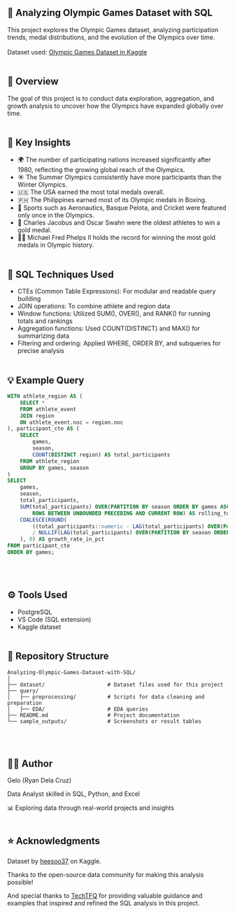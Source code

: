 ## 🏅 Analyzing Olympic Games Dataset with SQL
This project explores the Olympic Games dataset, analyzing participation trends, medal distributions, and the evolution of the Olympics over time.
<br><br>
Dataset used: [Olympic Games Dataset in Kaggle](https://www.kaggle.com/datasets/heesoo37/120-years-of-olympic-history-athletes-and-results)
<br><br>
## 📘 Overview
The goal of this project is to conduct data exploration, aggregation, and growth analysis to uncover how the Olympics have expanded globally over time.
<br><br>
## 🧠 Key Insights
- 🌍 The number of participating nations increased significantly after 1980, reflecting the growing global reach of the Olympics.
- ☀️ The Summer Olympics consistently have more participants than the Winter Olympics.
- 🇺🇸 The USA earned the most total medals overall.
- 🇵🇭 The Philippines earned most of its Olympic medals in Boxing.
- 🏏 Sports such as Aeronautics, Basque Pelota, and Cricket were featured only once in the Olympics.
- 🥇 Charles Jacobus and Oscar Swahn were the oldest athletes to win a gold medal.
- 🏊‍♂️ Michael Fred Phelps II holds the record for winning the most gold medals in Olympic history.
<br><br>
## 🧩 SQL Techniques Used
- CTEs (Common Table Expressions): For modular and readable query building
- JOIN operations: To combine athlete and region data
- Window functions: Utilized SUM(), OVER(), and RANK() for running totals and rankings
- Aggregation functions: Used COUNT(DISTINCT) and MAX() for summarizing data
- Filtering and ordering: Applied WHERE, ORDER BY, and subqueries for precise analysis
<br><br>
## 💡 Example Query
```sql
WITH athlete_region AS (
    SELECT *
    FROM athlete_event
    JOIN region
    ON athlete_event.noc = region.noc
), participant_cte AS (
    SELECT
        games, 
        season,
        COUNT(DISTINCT region) AS total_participants
    FROM athlete_region
    GROUP BY games, season
) 
SELECT 
    games,
    season,
    total_participants,
    SUM(total_participants) OVER(PARTITION BY season ORDER BY games ASC 
        ROWS BETWEEN UNBOUNDED PRECEDING AND CURRENT ROW) AS rolling_total_participants,
    COALESCE(ROUND(
        ((total_participants::numeric - LAG(total_participants) OVER(PARTITION BY season ORDER BY games)::numeric)
        / NULLIF(LAG(total_participants) OVER(PARTITION BY season ORDER BY games)::numeric,0))*100, 2
    ), 0) AS growth_rate_in_pct                      
FROM participant_cte
ORDER BY games;
```
<br><br>
## ⚙️ Tools Used
- PostgreSQL
- VS Code (SQL extension)
- Kaggle dataset
<br><br>
## 📂 Repository Structure
```pqsql
Analyzing-Olympic-Games-Dataset-with-SQL/
│
├── dataset/                    # Dataset files used for this project
├── query/
│   ├── preprocessing/          # Scripts for data cleaning and preparation
│   ├── EDA/                    # EDA queries
├── README.md                   # Project documentation
└── sample_outputs/             # Screenshots or result tables
```
<br><br>
## 🧑‍💻 Author
Gelo (Ryan Dela Cruz)

Data Analyst skilled in SQL, Python, and Excel

📊 Exploring data through real-world projects and insights
 <br><br>
## ⭐ Acknowledgments
Dataset by [heesoo37](https://www.kaggle.com/heesoo37) on Kaggle.

Thanks to the open-source data community for making this analysis possible!

And special thanks to [TechTFQ](https://techtfq.com/blog/practice-writing-sql-queries-using-real-dataset#google_vignette) 
for providing valuable guidance and examples that inspired and refined the SQL analysis in this project.
